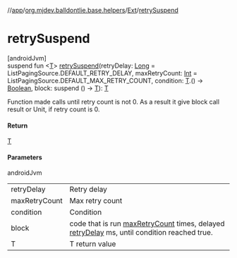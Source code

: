 //[app](../../../index.md)/[org.mjdev.balldontlie.base.helpers](../index.md)/[Ext](index.md)/[retrySuspend](retry-suspend.md)

# retrySuspend

[androidJvm]\
suspend fun &lt;[T](retry-suspend.md)&gt; [retrySuspend](retry-suspend.md)(retryDelay: [Long](https://kotlinlang.org/api/latest/jvm/stdlib/kotlin/-long/index.html) = ListPagingSource.DEFAULT_RETRY_DELAY, maxRetryCount: [Int](https://kotlinlang.org/api/latest/jvm/stdlib/kotlin/-int/index.html) = ListPagingSource.DEFAULT_MAX_RETRY_COUNT, condition: [T](retry-suspend.md).() -&gt; [Boolean](https://kotlinlang.org/api/latest/jvm/stdlib/kotlin/-boolean/index.html), block: suspend () -&gt; [T](retry-suspend.md)): [T](retry-suspend.md)

Function made calls until retry count is not 0. As a result it give block call result or Unit, if retry count is 0.

#### Return

[T](retry-suspend.md)

#### Parameters

androidJvm

| | |
|---|---|
| retryDelay | Retry delay |
| maxRetryCount | Max retry count |
| condition | Condition |
| block | code that is run [maxRetryCount](retry-suspend.md) times, delayed     [retryDelay](retry-suspend.md) ms, until condition reached true. |
| T | T return value |
